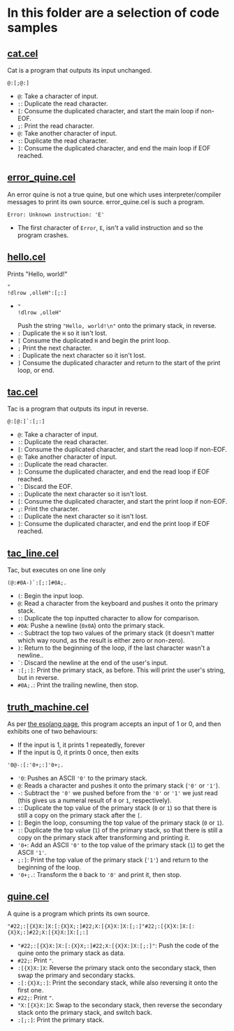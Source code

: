 # In this folder are a selection of code samples

## [cat.cel](./cat.cel)

Cat is a program that outputs its input unchanged.

```
@:[;@:]
```

- `@`: Take a character of input.
- `:`: Duplicate the read character.
- `[`: Consume the duplicated character, and start the main loop if non-EOF.
- `;`: Print the read character.
- `@`: Take another character of input.
- `:`: Duplicate the read character.
- `]`: Consume the duplicated character, and end the main loop if EOF reached.

## [error_quine.cel](./error_quine.cel)

An error quine is not a true quine, but one which uses interpreter/compiler messages to print its own source. error_quine.cel is such a program.

```
Error: Unknown instruction: 'E'

```

- The first character of `Error`, `E`, isn't a valid instruction and so the program crashes.

## [hello.cel](./hello.cel)

Prints "Hello, world!"

```
"
!dlrow ,olleH":[;:]
```

- ```
  "
  !dlrow ,olleH"
  ```
  Push the string `"Hello, world!\n"` onto the primary stack, in reverse.
- `:` Duplicate the `H` so it isn't lost.
- `[` Consume the duplicated `H` and begin the print loop.
- `;` Print the next character.
- `:` Duplicate the next character so it isn't lost.
- `]` Consume the duplicated character and return to the start of the print loop, or end.

## [tac.cel](./tac.cel)

Tac is a program that outputs its input in reverse.

```
@:[@:]`:[;:]
```

- `@`: Take a character of input.
- `:`: Duplicate the read character.
- `[`: Consume the duplicated character, and start the read loop if non-EOF.
- `@`: Take another character of input.
- `:`: Duplicate the read character.
- `]`: Consume the duplicated character, and end the read loop if EOF reached.
- `` ` ``: Discard the EOF.
- `:`: Duplicate the next character so it isn't lost.
- `[`: Consume the duplicated character, and start the print loop if non-EOF.
- `;`: Print the character.
- `:`: Duplicate the next character so it isn't lost.
- `]`: Consume the duplicated character, and end the print loop if EOF reached.

## [tac_line.cel](./tac_line.cel)

Tac, but executes on one line only

```
(@:#0A-)`:[;:]#0A;.
```

- `(`: Begin the input loop.
- `@`: Read a character from the keyboard and pushes it onto the primary stack.
- `:`: Duplicate the top inputted character to allow for comparison.
- `#0A`: Pushe a newline (`0x0A`) onto the primary stack.
- `-`: Subtract the top two values of the primary stack (it doesn't matter which way round, as the result is either zero or non-zero).
- `)`: Return to the beginning of the loop, if the last character wasn't a newline..
- `` ` ``: Discard the newline at the end of the user's input.
- `:[;:]`: Print the primary stack, as before. This will print the user's string, but in reverse.
- `#0A;.`: Print the trailing newline, then stop.

## [truth_machine.cel](./truth_machine.cel)

As per [the esolang page](https://esolangs.org/wiki/Truth-machine), this program accepts an input of 1 or 0, and then exhibits one of two behaviours:

- If the input is 1, it prints 1 repeatedly, forever
- If the input is 0, it prints 0 once, then exits

```
'0@-:[:'0+;:]'0+;.
```

- `'0`: Pushes an ASCII `'0'` to the primary stack.
- `@`: Reads a character and pushes it onto the primary stack (`'0'` or `'1'`).
- `-`: Subtract the `'0'` we pushed before from the `'0'` or `'1'` we just read (this gives us a numeral result of `0` or `1`, respectively).
- `:`: Duplicate the top value of the primary stack (`0` or `1`) so that there is still a copy on the primary stack after the `[`.
- `[`: Begin the loop, consuming the top value of the primary stack (`0` or `1`).
- `:`: Duplicate the top value (`1`) of the primary stack, so that there is still a copy on the primary stack after transforming and printing it.
- `'0+`: Add an ASCII `'0'` to the top value of the primary stack (`1`) to get the ASCII `'1'`.
- `;:]`: Print the top value of the primary stack (`'1'`) and return to the beginning of the loop.
- `'0+;.`: Transform the `0` back to `'0'` and print it, then stop.

## [quine.cel](./quine.cel)

A quine is a program which prints its own source.

```
"#22;:[{X}X:]X:[:{X}X;:]#22;X:[{X}X:]X:[;:]"#22;:[{X}X:]X:[:{X}X;:]#22;X:[{X}X:]X:[;:]
```

- `"#22;:[{X}X:]X:[:{X}X;:]#22;X:[{X}X:]X:[;:]"`: Push the code of the quine onto the primary stack as data.
- `#22;`: Print `"`.
- `:[{X}X:]X`: Reverse the primary stack onto the secondary stack, then swap the primary and secondary stacks.
- `:[:{X}X;:]`: Print the secondary stack, while also reversing it onto the first one.
- `#22;`: Print `"`.
- `"X:[{X}X:]X`: Swap to the secondary stack, then reverse the secondary stack onto the primary stack, and switch back.
- `:[;:]`: Print the primary stack.
